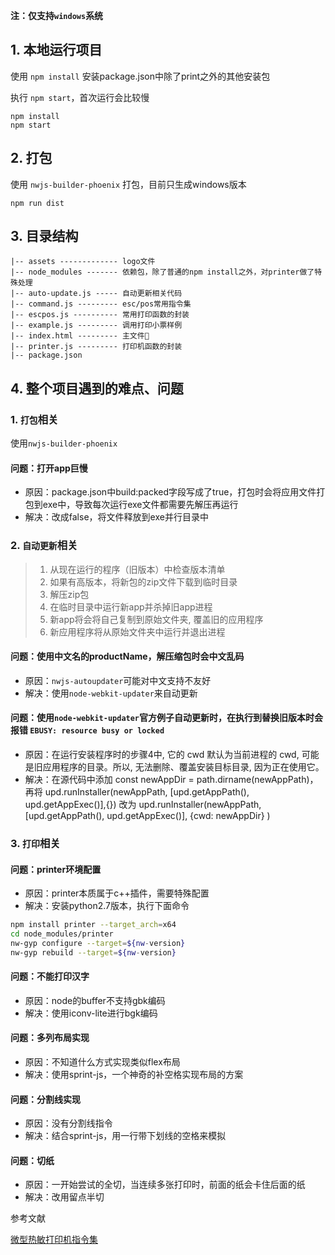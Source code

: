 **注：仅支持`windows`系统**

## 1. 本地运行项目

使用 `npm install` 安装package.json中除了print之外的其他安装包

执行 `npm start`，首次运行会比较慢
```
npm install
npm start
```

## 2. 打包

使用 `nwjs-builder-phoenix` 打包，目前只生成windows版本
```
npm run dist
```


## 3. 目录结构
```
|-- assets ------------- logo文件
|-- node_modules ------- 依赖包，除了普通的npm install之外，对printer做了特殊处理
|-- auto-update.js ----- 自动更新相关代码
|-- command.js --------- esc/pos常用指令集
|-- escpos.js ---------- 常用打印函数的封装
|-- example.js --------- 调用打印小票样例
|-- index.html --------- 主文件
|-- printer.js --------- 打印机函数的封装
|-- package.json
```

## 4. 整个项目遇到的难点、问题

### 1. `打包`相关
使用`nwjs-builder-phoenix`

#### 问题：打开app巨慢
- 原因：package.json中build:packed字段写成了true，打包时会将应用文件打包到exe中，导致每次运行exe文件都需要先解压再运行
- 解决：改成false，将文件释放到exe并行目录中


### 2. `自动更新`相关

> 1. 从现在运行的程序（旧版本）中检查版本清单
> 2. 如果有高版本，将新包的zip文件下载到临时目录
> 3. 解压zip包
> 4. 在临时目录中运行新app并杀掉旧app进程
> 5. 新app将会将自己复制到原始文件夹, 覆盖旧的应用程序
> 6. 新应用程序将从原始文件夹中运行并退出进程

#### 问题：使用中文名的productName，解压缩包时会中文乱码

- 原因：`nwjs-autoupdater`可能对中文支持不友好
- 解决：使用`node-webkit-updater`来自动更新

#### 问题：使用`node-webkit-updater`官方例子自动更新时，在执行到替换旧版本时会报错 `EBUSY: resource busy or locked`

- 原因：在运行安装程序时的步骤4中, 它的 cwd 默认为当前进程的 cwd, 可能是旧应用程序的目录。所以, 无法删除、覆盖安装目标目录, 因为正在使用它。
- 解决：在源代码中添加 const newAppDir = path.dirname(newAppPath)，再将 upd.runInstaller(newAppPath, [upd.getAppPath(), upd.getAppExec()],{}) 改为 upd.runInstaller(newAppPath, [upd.getAppPath(), upd.getAppExec()], {cwd: newAppDir} )


### 3. `打印`相关

#### 问题：printer环境配置

- 原因：printer本质属于c++插件，需要特殊配置
- 解决：安装python2.7版本，执行下面命令
```bash
npm install printer --target_arch=x64
cd node_modules/printer
nw-gyp configure --target=${nw-version}
nw-gyp rebuild --target=${nw-version}
```


#### 问题：不能打印汉字

- 原因：node的buffer不支持gbk编码
- 解决：使用iconv-lite进行bgk编码

#### 问题：多列布局实现

- 原因：不知道什么方式实现类似flex布局
- 解决：使用sprint-js，一个神奇的补空格实现布局的方案

#### 问题：分割线实现

- 原因：没有分割线指令
- 解决：结合sprint-js，用一行带下划线的空格来模拟

#### 问题：切纸

- 原因：一开始尝试的全切，当连续多张打印时，前面的纸会卡住后面的纸
- 解决：改用留点半切


参考文献 

[微型热敏打印机指令集](https://wenku.baidu.com/view/6de8b8fec281e53a5902ff98#1?qq-pf-to=pcqq.c2c)